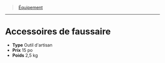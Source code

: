 ﻿---
!EquipmentItem
Type: Outil d'artisan
Price: 15 po
Weight: 2,5 kg
Id: equipment_hd.md#accessoires-de-faussaire
ParentLink: equipment_hd.md#Équipement
Name: Accessoires de faussaire
ParentName: Équipement
NameLevel: 1
Attributes: {}
---
> [Équipement](hd_equipment.md)

---

# Accessoires de faussaire

- **Type** Outil d'artisan
- **Prix** 15 po
- **Poids** 2,5 kg

